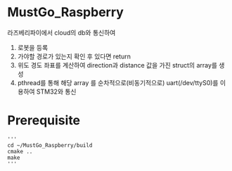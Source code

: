 # MustGo_Raspberry
라즈베리파이에서 cloud의 db와 통신하여 
1. 로봇을 등록
2. 가야할 경로가 있는지 확인 후 있다면 return 
3. 위도 경도 좌표를 계산하여 direction과 distance 값을 가진 struct의 array를 생성
4. pthread를 통해 해당 array 를 순차적으로(비동기적으로) uart(/dev/ttyS0)를 이용하여 STM32와 통신


# Prerequisite
    '''
    cd ~/MustGo_Raspberry/build
    cmake ..
    make
    '''